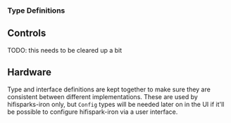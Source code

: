 ### Type Definitions

## Controls

TODO: this needs to be cleared up a bit

## Hardware

Type and interface definitions are kept together to make sure they are consistent between different implementations.
These are used by hifisparks-iron only, but `Config` types will be needed later on in the UI if it'll be possible to configure hifispark-iron via a user interface.